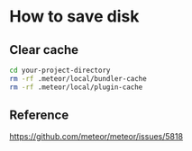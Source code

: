 # How to save disk

## Clear cache

```bash
cd your-project-directory
rm -rf .meteor/local/bundler-cache
rm -rf .meteor/local/plugin-cache
```

## Reference

<https://github.com/meteor/meteor/issues/5818>
